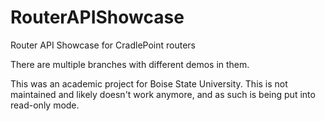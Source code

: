 RouterAPIShowcase
=================

Router API Showcase for CradlePoint routers

There are multiple branches with different demos in them.

This was an academic project for Boise State University. This is not maintained and likely doesn't work anymore, and as such is being put into read-only mode.
